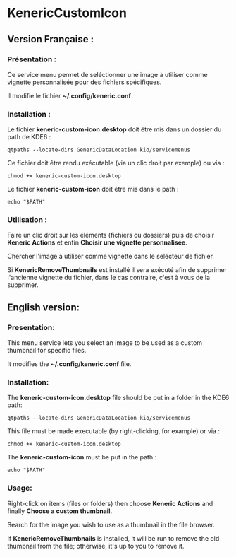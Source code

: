 # KenericCustomIcon

## Version Française :
### Présentation :
Ce service menu permet de seléctionner une image à utiliser comme vignette personnalisée pour des fichiers spécifiques.

Il modifie le fichier **~/.config/keneric.conf**

### Installation :
Le fichier **keneric-custom-icon.desktop** doit être mis dans un dossier du path de KDE6 :
```
qtpaths --locate-dirs GenericDataLocation kio/servicemenus
```

Ce fichier doit être rendu exécutable (via un clic droit par exemple) ou via :
```
chmod +x keneric-custom-icon.desktop
```

Le fichier **keneric-custom-icon** doit être mis dans le path :
```
echo "$PATH"
```

### Utilisation :
Faire un clic droit sur les éléments (fichiers ou dossiers) puis de choisir **Keneric Actions** et enfin **Choisir une vignette personnalisée**.

Chercher l'image à utiliser comme vignette dans le selécteur de fichier.

Si **KenericRemoveThumbnails** est installé il sera exécuté afin de supprimer l'ancienne vignette du fichier, dans le cas contraire, c'est à vous de la supprimer.


## English version:
### Presentation:
This menu service lets you select an image to be used as a custom thumbnail for specific files.

It modifies the **~/.config/keneric.conf** file.

### Installation:
The **keneric-custom-icon.desktop** file should be put in a folder in the KDE6 path:
```
qtpaths --locate-dirs GenericDataLocation kio/servicemenus
```

This file must be made executable (by right-clicking, for example) or via :
```
chmod +x keneric-custom-icon.desktop
```

The **keneric-custom-icon** must be put in the path :
```
echo "$PATH"
```

### Usage:
Right-click on items (files or folders) then choose **Keneric Actions** and finally **Choose a custom thumbnail**.

Search for the image you wish to use as a thumbnail in the file browser.

If **KenericRemoveThumbnails** is installed, it will be run to remove the old thumbnail from the file; otherwise, it's up to you to remove it.
